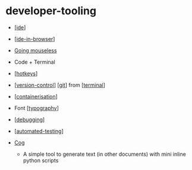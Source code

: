 developer-tooling
=================

* [[ide]]
* [[ide-in-browser]]

* [Going mouseless](https://felipecortez.net/blog/mouseless.html)

* Code + Terminal
* [[hotkeys]]
* [[version-control]] [[git]] from [[terminal]]
* [[containerisation]]
* Font [[typography]]
* [[debugging]]
* [[automated-testing]]


* [Cog](https://nedbatchelder.com/blog/202201/cog_resurgence.html)
    * A simple tool to generate text (in other documents) with mini inline python scripts

[//begin]: # "Autogenerated link references for markdown compatibility"
[ide]: ide.md "Integrated Development Environment (IDE)"
[ide-in-browser]: ide-in-browser.md "IDE in browser"
[hotkeys]: hotkeys.md "hotkeys"
[version-control]: version-control.md "Version Control"
[git]: git.md "GIT"
[terminal]: terminal.md "Terminal"
[containerisation]: containerisation.md "Containerisation"
[typography]: typography.md "Typography"
[debugging]: debugging.md "Debugging"
[automated-testing]: automated-testing.md "Automated Testing"
[//end]: # "Autogenerated link references"